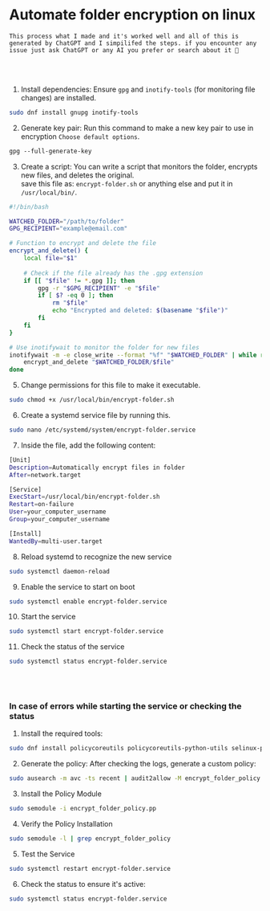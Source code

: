 # Automate folder encryption on linux
`This process what I made and it's worked well and all of this is generated by ChatGPT and I simpilifed the steps. if you encounter any issue just ask ChatGPT or any AI you prefer or search about it 🙂`

<br><br>

1. Install dependencies: Ensure `gpg` and `inotify-tools` (for monitoring file changes) are installed.
```bash
sudo dnf install gnupg inotify-tools
```

2. Generate key pair: Run this command to make a new key pair to use in encryption `Choose default options`.
```bash
‫gpg ‪--full-generate-key
```

3. Create a script: You can write a script that monitors the folder, encrypts new files, and deletes the original.\
save this file as: `encrypt-folder.sh` or anything else and put it in `/usr/local/bin/`.
```bash
#!/bin/bash

WATCHED_FOLDER="/path/to/folder"
GPG_RECIPIENT="example@email.com"

# Function to encrypt and delete the file
encrypt_and_delete() {
    local file="$1"
    
    # Check if the file already has the .gpg extension
    if [[ "$file" != *.gpg ]]; then
        gpg -r "$GPG_RECIPIENT" -e "$file"
        if [ $? -eq 0 ]; then
            rm "$file"
            echo "Encrypted and deleted: $(basename "$file")"
        fi
    fi
}

# Use inotifywait to monitor the folder for new files
inotifywait -m -e close_write --format "%f" "$WATCHED_FOLDER" | while read file; do
    encrypt_and_delete "$WATCHED_FOLDER/$file"
done
```

5. Change permissions for this file to make it executable.
```bash
sudo chmod +x /usr/local/bin/encrypt-folder.sh
```

6. Create a systemd service file by running this.
```bash
sudo nano /etc/systemd/system/encrypt-folder.service
```

7. Inside the file, add the following content:
```bash
[Unit]
Description=Automatically encrypt files in folder
After=network.target

[Service]
ExecStart=/usr/local/bin/encrypt-folder.sh
Restart=on-failure
User=your_computer_username
Group=your_computer_username

[Install]
WantedBy=multi-user.target
```

8. Reload systemd to recognize the new service
```bash
sudo systemctl daemon-reload
```

9. Enable the service to start on boot
```bash
sudo systemctl enable encrypt-folder.service
```

10. Start the service
```bash
sudo systemctl start encrypt-folder.service
```

11. Check the status of the service
```bash
sudo systemctl status encrypt-folder.service
```

<br><br>

### In case of errors while starting the service or checking the status

1. Install the required tools:
```bash
sudo dnf install policycoreutils policycoreutils-python-utils selinux-policy-devel
```

2. Generate the policy: After checking the logs, generate a custom policy:
```bash
sudo ausearch -m avc -ts recent | audit2allow -M encrypt_folder_policy
```

3. Install the Policy Module
```bash
sudo semodule -i encrypt_folder_policy.pp
```

4. Verify the Policy Installation
```bash
sudo semodule -l | grep encrypt_folder_policy
```

5. Test the Service
```bash
sudo systemctl restart encrypt-folder.service
```

6. Check the status to ensure it's active:
```bash
sudo systemctl status encrypt-folder.service
```